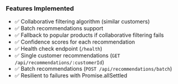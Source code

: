 ### Features Implemented
- ✅ Collaborative filtering algorithm (similar customers)
- ✅ Batch recommendations support
- ✅ Fallback to popular products if collaborative filtering fails
- ✅ Confidence scores for each recommendation
- ✅ Health check endpoint (`/health`)
- ✅ Single customer recommendations (`GET /api/recommendations/:customerId`)
- ✅ Batch recommendations (`POST /api/recommendations/batch`)
- ✅ Resilient to failures with Promise.allSettled
